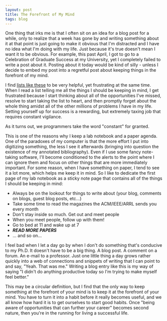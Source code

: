```yaml
---
layout: post
title: The Forefront of My Mind
tags: blog
---
```


One thing that irks me is that I often sit on an idea for a blog post for a while, only to realize that a week has gone by and writing something about it at that point is just going to make it obvious that I'm distracted and I have no idea what I'm doing with my life. Just because it's true doesn't mean I want it to be obvious. For example, this past April, I got to go to a Celebration of Graduate Success at my University, yet I completely failed to write a post about it. Posting about it today would be kind of silly - unless I decide to embed my post into a regretful post about keeping things in the forefront of my mind.

I find <a href="http://thesiswhisperer.com/2012/06/18/how-to-get-a-job-in-academia-when-you-finish-your-phd/">lists like these</a> to be very helpful, yet frustrating at the same time. When I read a list telling me all the things I should be keeping in mind, I get frustrated because I start thinking about all of the opportunities I've missed, resolve to start taking the list to heart, and then promptly forget about the whole thing amidst all of the other millions of problems I have in my life. Setting yourself up for success is a rewarding, but extremely taxing job that requires constant vigilance.

As it turns out, we programmers take the word "constant" for granted.

This is one of the reasons why I keep a lab notebook and a paper agenda. One of the paradoxes of my computer is that the more effort I put into digitizing something, the less I see it afterwards (bringing into question the existence of my annotated bibliography). Even if I use some fancy note-taking software, I'll become conditioned to the alerts to the point where I can ignore them and focus on other things that are more immediately important. For some reason, when I have something on paper, I tend to see it a lot more, which helps me keep it in mind. So I like to dedicate the first page of my lab notebook as a sticky note page that contains all of the things I should be keeping in mind:

 * Always be on the lookout for things to write about (your blog, comments on blogs, guest blog posts, etc...)
 * Take some time to read the magazines the ACM/IEEE/ARRL sends you every month
 * Don't stay inside so much. Get out and meet people
 * When you meet people, follow up with them!
 * Go to bed at 11 and wake up at 7
 * <em><strong>READ MORE PAPERS</strong></em>
 * ... and so on...

I feel bad when I let a day go by when I don't do something that's conducive to my Ph.D. It doesn't have to be a big thing. A blog post. A comment on a forum. An e-mail to a professor. Just one little thing a day grows rather quickly into a web of connections and snippets of writing that I can point to and say, "Yeah. That was me." Writing a blog entry like this is my way of saying "I didn't do anything productive today so I'm trying to make myself feel better."

This may be a circular definition, but I find that the only way to keep something at the forefront of your mind is to keep it at the forefront of your mind. You have to turn it into a habit before it really becomes useful, and we all know how hard it is to get ourselves to start good habits. Once "being aware of opportunities that can further your career" becomes second nature, then you're in the running for living a successful life.

